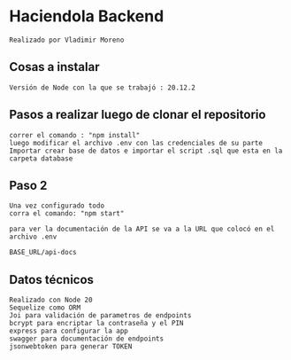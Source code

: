 # Haciendola Backend

    Realizado por Vladimir Moreno

## Cosas a instalar

    Versión de Node con la que se trabajó : 20.12.2

## Pasos a realizar luego de clonar el repositorio

    correr el comando : "npm install"
    luego modificar el archivo .env con las credenciales de su parte
    Importar crear base de datos e importar el script .sql que esta en la carpeta database

## Paso 2

    Una vez configurado todo
    corra el comando: "npm start"

    para ver la documentación de la API se va a la URL que colocó en el archivo .env

    BASE_URL/api-docs


## Datos técnicos

    Realizado con Node 20
    Sequelize como ORM
    Joi para validación de parametros de endpoints
    bcrypt para encriptar la contraseña y el PIN
    express para configurar la app
    swagger para documentación de endpoints
    jsonwebtoken para generar TOKEN

